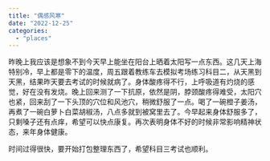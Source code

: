 ```yaml
---
title: "偶感风寒"
date: "2022-12-25"
categories: 
  - "places"
---
```


昨晚上我应该是想象不到今天早上能坐在阳台上晒着太阳写一点东西。这几天上海特别冷，早上都是零下的温度，周五跟着教练车去模拟考场练习科目二，从天黑到天黑，结果昨天要去考试的时候就病了。身体酸疼得不行，上呼吸道有灼烧的感觉，好在没有发烧。晚上回来测了一下抗原，依然是阴，脖颈酸疼得难受，太阳穴也紧，回来刮了一下头顶的穴位和风池穴，稍微舒服了一点。喝了一碗橙子姜汤，再煮了一碗白萝卜白菜胡椒汤，八点多就到被窝里去了。今早起来身体舒服多了，只剩嗓子还有点痒，希望可以快点康复。再次表明身体不好的时候非常影响精神状态，来年身体健康。  
  
时间过得很快，要开始打包整理东西了，希望科目三考试也顺利。
